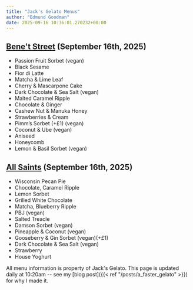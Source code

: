 ```yaml
---
title: "Jack's Gelato Menus"
author: "Edmund Goodman"
date: 2025-09-16 10:36:01.270232+00:00
---
```


## [Bene't Street](https://www.jacksgelato.com/bene-t-street-menu) (September 16th, 2025)

- Passion Fruit Sorbet (vegan)
- Black Sesame
- Fior di Latte
- Matcha & Lime Leaf
- Cherry & Mascarpone Cake
- Dark Chocolate & Sea Salt (vegan)
- Malted Caramel Ripple
- Chocolate & Ginger
- Cashew Nut & Manuka Honey
- Strawberries & Cream
- Pimm’s Sorbet (+£1) (vegan)
- Coconut & Ube (vegan)
- Aniseed
- Honeycomb
- Lemon & Basil Sorbet (vegan)


## [All Saints](https://www.jacksgelato.com/all-saints-menu) (September 16th, 2025)

- Wisconsin Pecan Pie
- Chocolate, Caramel Ripple
- Lemon Sorbet
- Grilled White Chocolate
- Matcha, Blueberry Ripple
- PBJ (vegan)
- Salted Treacle
- Damson Sorbet (vegan)
- Pineapple & Coconut (vegan)
- Gooseberry & Gin Sorbet (vegan)(+£1)
- Dark Chocolate & Sea Salt (vegan)
- Strawberry
- House Yoghurt

All menu information is property of Jack's Gelato. This page is
updated daily at 10:20am -- see my
[blog post]({{< ref "/posts/a_faster_gelato" >}}) for why I made it.
